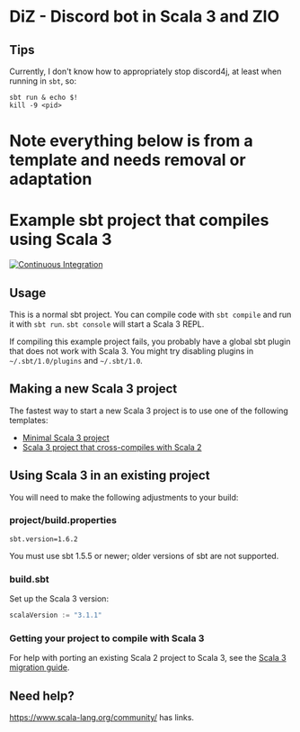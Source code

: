 # DiZ - Discord bot in Scala 3 and ZIO

## Tips

Currently, I don't know how to appropriately stop discord4j, at least when
running in `sbt`, so:

```
sbt run & echo $!
kill -9 <pid>
```


# Note everything below is from a template and needs removal or adaptation
# Example sbt project that compiles using Scala 3

[![Continuous Integration](https://github.com/scala/scala3-example-project/actions/workflows/ci.yml/badge.svg?branch=main)](https://github.com/scala/scala3-example-project/actions/workflows/ci.yml)

## Usage

This is a normal sbt project. You can compile code with `sbt compile` and run it
with `sbt run`. `sbt console` will start a Scala 3 REPL.

If compiling this example project fails, you probably have a global sbt plugin
that does not work with Scala 3. You might try disabling plugins in
`~/.sbt/1.0/plugins` and `~/.sbt/1.0`.

## Making a new Scala 3 project

The fastest way to start a new Scala 3 project is to use one of the following templates:

* [Minimal Scala 3 project](https://github.com/scala/scala3.g8)
* [Scala 3 project that cross-compiles with Scala 2](https://github.com/scala/scala3-cross.g8)

## Using Scala 3 in an existing project

You will need to make the following adjustments to your build:

### project/build.properties

```
sbt.version=1.6.2
```

You must use sbt 1.5.5 or newer; older versions of sbt are not supported.

### build.sbt

Set up the Scala 3 version:

```scala
scalaVersion := "3.1.1"
```

### Getting your project to compile with Scala 3

For help with porting an existing Scala 2 project to Scala 3, see the
[Scala 3 migration guide](https://scalacenter.github.io/scala-3-migration-guide/).

## Need help?

https://www.scala-lang.org/community/ has links.
